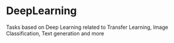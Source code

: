 # DeepLearning

Tasks based on Deep Learning related to Transfer Learning, Image Classification, Text generation and more
